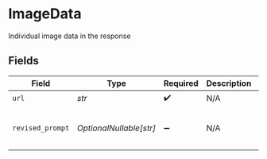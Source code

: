 # ImageData

Individual image data in the response


## Fields

| Field                                                                                                                                                                                                                  | Type                                                                                                                                                                                                                   | Required                                                                                                                                                                                                               | Description                                                                                                                                                                                                            | Example                                                                                                                                                                                                                |
| ---------------------------------------------------------------------------------------------------------------------------------------------------------------------------------------------------------------------- | ---------------------------------------------------------------------------------------------------------------------------------------------------------------------------------------------------------------------- | ---------------------------------------------------------------------------------------------------------------------------------------------------------------------------------------------------------------------- | ---------------------------------------------------------------------------------------------------------------------------------------------------------------------------------------------------------------------- | ---------------------------------------------------------------------------------------------------------------------------------------------------------------------------------------------------------------------- |
| `url`                                                                                                                                                                                                                  | *str*                                                                                                                                                                                                                  | :heavy_check_mark:                                                                                                                                                                                                     | N/A                                                                                                                                                                                                                    | https://oaidalleapiprodscus.blob.core.windows.net/private/image.png                                                                                                                                                    |
| `revised_prompt`                                                                                                                                                                                                       | *OptionalNullable[str]*                                                                                                                                                                                                | :heavy_minus_sign:                                                                                                                                                                                                     | N/A                                                                                                                                                                                                                    | A stunning image of a baby sea otter floating on its back in crystal clear blue water, with gentle ripples surrounding it. The otter's fur appears soft and well-detailed, and its expression is peaceful and content. |